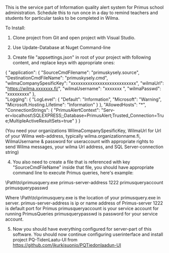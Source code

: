 This is the service part of Information quality alert system for Primus school administration. Schedule this to run once in a day to remind teachers and students for particular tasks to be completed in Wilma.


To Install:

1. Clone project from Git and open project with Visual Studio.
2. Use Update-Database at Nuget Command-line

3. Create file "appsettings.json" in root of your project with following content, and replace keys with appropriate ones:

{
  "application": {
    "SourceCmdFilename": "primuskysely.source",
    "DestinationCmdFileName": "primuskysely.cmd",
    "wilmaCompanySpesificKey": "xxxxxxxxxxxxxxxxxxxxxxxxxxx",
    "wilmaUrl": "https://wilma.xxxxxxx.fi/",
    "wilmaUsername": "xxxxxxx ",
    "wilmaPasswd": "xxxxxxxxx"
  },  
    "Logging": {
      "LogLevel": {
        "Default": "Information",
        "Microsoft": "Warning",
        "Microsoft.Hosting.Lifetime": "Information"
      }
    },
    "AllowedHosts": "*",
  "ConnectionStrings": {
    "PrimusAlertContext": "Serv-er=localhost\\SQLEXPRESS;;Database=PrimusAlert;Trusted_Connection=True;MultipleActiveResultSets=true"
  }
  }

(You need your organizations WilmaCompanySpesificKey, WilmaUrl for Url of your Wilma web-address, typically wilma.organizationname.fi, WilmaUsername & password for useraccount with appropriate rights to send Wilma messages, your wilma Url address, and SQL Server-connection string)

4. You also need to create a file that is referenced with key "SourceCmdFileName" inside that file, you should have appropriate command line to execute Primus queries, here's example:

\Path\to\primusquery.exe primus-server-address 1222 primusqueryaccount primusquerypasswd

Where \Path\to\primusquery.exe is the location of your primusquery.exe in server.
primus-server-address is ip or name address of Primus-server
1222 is default port for Primus
primusqueryaccount is your service account for running PrimusQueries
primusquerypasswd is password for your service account.

5. Now you should have everything configured for server-part of this software. You should now continue configuring userinterface and
install project PQ-TidenLaatu-UI from https://github.com/jkurkisuonio/PQTiedonlaadun-UI
